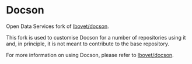 # Docson

Open Data Services fork of [lbovet/docson](https://github.com/lbovet/docson).

This fork is used to customise Docson for a number of repositories using it and, in principle, it is not meant to contribute to the base repository. 

For more information on using Docson, please refer to [lbovet/docson](https://github.com/lbovet/docson).